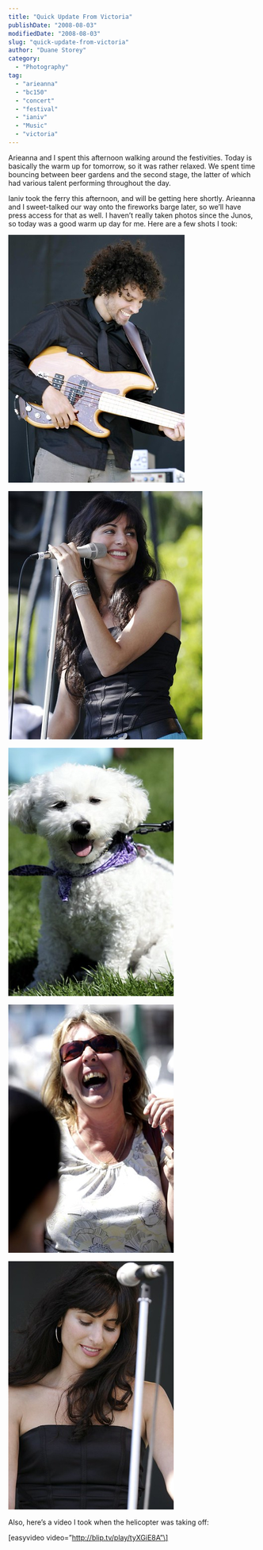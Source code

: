 ```yaml
---
title: "Quick Update From Victoria"
publishDate: "2008-08-03"
modifiedDate: "2008-08-03"
slug: "quick-update-from-victoria"
author: "Duane Storey"
category:
  - "Photography"
tag:
  - "arieanna"
  - "bc150"
  - "concert"
  - "festival"
  - "ianiv"
  - "Music"
  - "victoria"
---
```


Arieanna and I spent this afternoon walking around the festivities. Today is basically the warm up for tomorrow, so it was rather relaxed. We spent time bouncing between beer gardens and the second stage, the latter of which had various talent performing throughout the day.

Ianiv took the ferry this afternoon, and will be getting here shortly. Arieanna and I sweet-talked our way onto the fireworks barge later, so we’ll have press access for that as well. I haven’t really taken photos since the Junos, so today was a good warm up day for me. Here are a few shots I took:

[![Concert](_images/quick-update-from-victoria-1.jpg)](http://www.flickr.com/photos/duanestorey/2729314781/in/photostream/)

[![Victoria Concert](_images/quick-update-from-victoria-2.jpg)](http://www.flickr.com/photos/duanestorey/2730146414/in/photostream/)

[![Victoria Puppy](_images/quick-update-from-victoria-3.jpg)](http://www.flickr.com/photos/duanestorey/2730116844/in/photostream/)

[![Laughter at BC 150](_images/quick-update-from-victoria-4.jpg)](http://www.flickr.com/photos/duanestorey/2730113262/in/photostream/)

[![Victoria Concert](_images/quick-update-from-victoria-5.jpg)](http://www.flickr.com/photos/duanestorey/2729314907/)

Also, here’s a video I took when the helicopter was taking off:

\[easyvideo video=”http://blip.tv/play/tyXGiE8A”\]